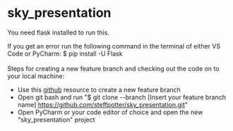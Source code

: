 # sky_presentation

You need flask installed to run this.  

If you get an error run the following command in the terminal of either VS Code or PyCharm: 
$ pip install -U Flask
<br/>
<br/>
Steps for creating a new feature branch and checking out the code on to your local machine:
<br/>
* Use this [github](https://docs.github.com/en/pull-requests/collaborating-with-pull-requests/proposing-changes-to-your-work-with-pull-requests/creating-and-deleting-branches-within-your-repository
) resource to create a new feature branch
* Open git bash and run "$ git clone --branch [Insert your feature branch name] https://github.com/steffpotter/sky_presentation.git"
* Open PyCharm or your code editor of choice and open the new "sky_presentation" project 
